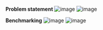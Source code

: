 **Problem statement**
![image](https://github.com/lia192/ParallelComputingOpenMP/assets/65444638/535520a0-cc28-409b-b906-d6ce53cf25cb)
![image](https://github.com/lia192/ParallelComputingOpenMP/assets/65444638/80702068-87ae-4224-8b1b-dbfa49fccf9c)

**Benchmarking**
![image](https://github.com/lia192/ParallelComputingOpenMP/assets/65444638/8a6b1c7f-2501-489c-a253-2c3ce1de9a06)
![image](https://github.com/lia192/ParallelComputingOpenMP/assets/65444638/a843a003-1502-4b42-aa26-4b42d7ced724)

